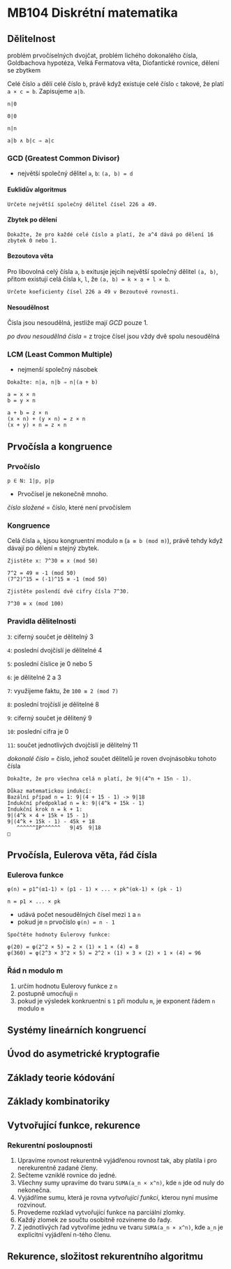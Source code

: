 # MB104 Diskrétní matematika

## Dělitelnost

problém prvočíselných dvojčat, problém lichého dokonalého čísla, Goldbachova hypotéza, Velká Fermatova věta, Diofantické rovnice, dělení se zbytkem

Celé číslo `a` dělí celé číslo `b`, právě když existuje celé číslo `c` takové, že platí `a × c = b`. Zapisujeme `a|b`.

`n|0`

`0|0`

`n|n`

`a|b ∧ b|c ⇒ a|c`

### GCD (Greatest Common Divisor)
- největší společný dělitel `a`, `b`: `(a, b) = d`

#### Euklidův algoritmus

```
Určete největší společný dělitel čísel 226 a 49.
```

#### Zbytek po dělení

```
Dokažte, že pro každé celé číslo a platí, že a^4 dává po dělení 16 zbytek 0 nebo 1.
```

#### Bezoutova věta
Pro libovolná celý čísla `a`, `b` exitusje jejcih největší společný dělitel `(a, b)`, přitom existují celá čísla `k`, `l`, že `(a, b) = k × a + l × b`.

```
Určete koeficienty čísel 226 a 49 v Bezoutově rovnosti.
```

#### Nesoudělnost
Čísla jsou nesoudělná, jestliže mají _GCD_ pouze 1.

_po dvou nesoudělná čísla_ = z trojce čísel jsou vždy dvě spolu nesoudělná

### LCM (Least Common Multiple)
- nejmenší společný násobek

```
Dokažte: n|a, n|b ⇒ n|(a + b)

a = x × n
b = y × n

a + b = z × n
(x × n) + (y × n) = z × n
(x + y) × n = z × n
```

## Prvočísla a kongruence

### Prvočíslo

`p ∈ N: 1|p, p|p`

*  Prvočísel je nekonečně mnoho.

_číslo složené_ = číslo, které není prvočíslem

### Kongruence

Celá čísla `a`, `b`jsou kongruentní modulo `m` (`a ≡ b (mod m)`), právě tehdy když dávají po dělení `m` stejný zbytek.

```
Zjistěte x: 7^30 ≡ x (mod 50)

7^2 = 49 ≡ -1 (mod 50)
(7^2)^15 = (-1)^15 ≡ -1 (mod 50)
```

```
Zjistěte poslendí dvě cifry čísla 7^30.

7^30 ≡ x (mod 100)
```

### Pravidla dělitelnosti
`3`: ciferný součet je dělitelný 3

`4`: poslední dvojčíslí je dělitelné 4

`5`: poslední číslice je 0 nebo 5

`6`: je dělitelné 2 a 3

`7`: využijeme faktu, že `100 ≡ 2 (mod 7)`

`8`: poslední trojčíslí je dělitelné 8

`9`: ciferný součet je dělitený 9

`10`: poslední cifra je 0

`11`: součet jednotlivých dvojčíslí je dělitelný 11

_dokonalé číslo_ = číslo, jehož součet dělitelů je roven dvojnásobku tohoto čísla

```
Dokažte, že pro všechna celá n platí, že 9|(4^n + 15n - 1).

Důkaz matematickou indukcí:
Bazální případ n = 1: 9|(4 + 15 - 1) -> 9|18
Indukční předpoklad n = k: 9|(4^k + 15k - 1)
Indukční krok n = k + 1:
9|(4^k × 4 + 15k + 15 - 1)
9|(4^k + 15k - 1) - 45k + 18
   ^^^^^^IP^^^^^^   9|45  9|18
□
```

## Prvočísla, Eulerova věta, řád čísla

### Eulerova funkce
`φ(n) = p1^(α1-1) × (p1 - 1) × ... × pk^(αk-1) × (pk - 1)`

`n = p1 × ... × pk`

* udává počet nesoudělných čísel mezi `1` a `n`
* pokud je `n` prvočíslo `φ(n) = n - 1`

```
Spočtěte hodnoty Eulerovy funkce:

φ(20) = φ(2^2 × 5) = 2 × (1) × 1 × (4) = 8
φ(360) = φ(2^3 × 3^2 × 5) = 2^2 × (1) × 3 × (2) × 1 × (4) = 96
```

### Řád n modulo m
1. určím hodnotu Eulerovy funkce z `n`
2. postupně umocňuji `n`
3. pokud je výsledek konkruentní s `1` při modulu `m`, je exponent řádem `n` modulo `m`

## Systémy lineárních kongruencí
## Úvod do asymetrické kryptografie
## Základy teorie kódování
## Základy kombinatoriky

## Vytvořující funkce, rekurence

### Rekurentní posloupnosti
1. Upravíme rovnost rekurentně vyjádřenou rovnost tak, aby platila i pro nerekurentně zadané členy.
2. Sečteme vzniklé rovnice do jedné.
3. Všechny sumy upravíme do tvaru `SUMA(a_n × x^n)`, kde `n` jde od nuly do nekonečna.
4. Vyjádříme sumu, která je rovna _vytvořující funkci_, kterou nyní musíme rozvinout.
5. Provedeme rozklad vytvořující funkce na parciální zlomky.
6. Každý zlomek ze součtu osobitně rozvineme do řady.
7. Z jednotlivých řad vytvoříme jednu ve tvaru `SUMA(a_n × x^n)`, kde `a_n` je explicitní vyjádření n-tého členu.

## Rekurence, složitost rekurentního algoritmu
